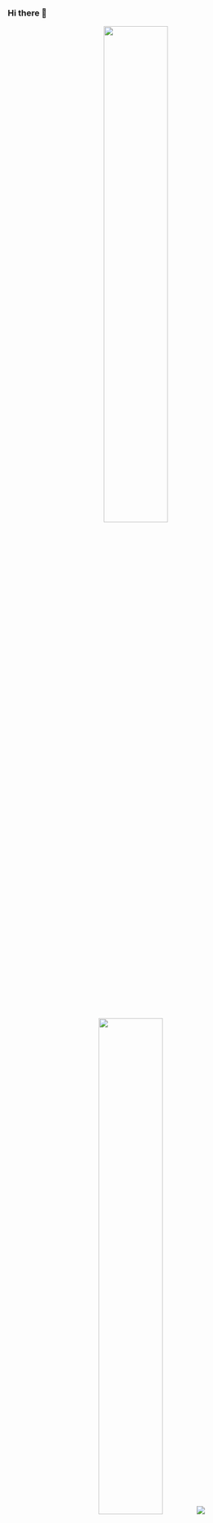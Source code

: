 ### Hi there 👋

<p align="center">
  <img height="50%" width="auto" src ="https://github-readme-stats.vercel.app/api?username=AlexGavrilov939&show_icons=true&count_private=true&theme=darcula&hide_border=true&hide=issues,contribs,prs,stars&bg_color=00000000">
  <img height="50%" width="auto" src ="https://github-readme-stats.vercel.app/api/top-langs/?username=AlexGavrilov939&layout=compact&hide_border=true&theme=darcula&bg_color=00000000&langs_count=6">
  <img src ="https://github-readme-streak-stats.herokuapp.com?user=AlexGavrilov939&theme=darcula&hide_border=true&background=FFFFFF00">
  <br>
  <br>
  <a href="https://www.buymeacoffee.com/AlexGavrilov939"> <img align="center" src="https://cdn.buymeacoffee.com/buttons/v2/default-orange.png" height="50" width="210" alt="AlexGavrilov939" /></a>
</p>


![Visitor Count](https://profile-counter.glitch.me/AlexGavrilov939/count.svg)

